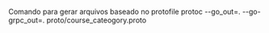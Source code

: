 Comando para gerar arquivos baseado no protofile
protoc --go_out=. --go-grpc_out=. proto/course_cateogory.proto   